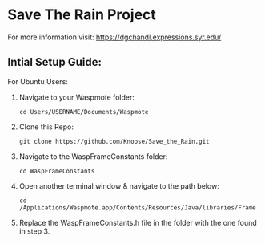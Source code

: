 Save The Rain Project
==============================

For more information visit:
https://dgchandl.expressions.syr.edu/

Intial Setup Guide:
----------------------------
For Ubuntu Users:

1. Navigate to your Waspmote folder:
    ```
    cd Users/USERNAME/Documents/Waspmote
    ``` 

2. Clone this Repo:
	```
    git clone https://github.com/Knoose/Save_the_Rain.git
    ```

3. Navigate to the WaspFrameConstants folder:
	```
    cd WaspFrameConstants
    ```

4. Open another terminal window & navigate to the path below:
	```
	cd /Applications/Waspmote.app/Contents/Resources/Java/libraries/Frame
    ```
    
5. Replace the WaspFrameConstants.h file in the folder with the one found in step 3.


